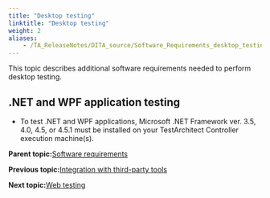 ```yaml
--- 
title: "Desktop testing"
linktitle: "Desktop testing"
weight: 2
aliases: 
    - /TA_ReleaseNotes/DITA_source/Software_Requirements_desktop_testing.html
---
```


This topic describes additional software requirements needed to perform desktop testing.

## .NET and WPF application testing

-   To test .NET and WPF applications, Microsoft .NET Framework ver. 3.5, 4.0, 4.5, or 4.5.1 must be installed on your TestArchitect Controller execution machine\(s\).

**Parent topic:**[Software requirements](/TA_ReleaseNotes/DITA_source/Software_Requirements.html)

**Previous topic:**[Integration with third-party tools](/TA_ReleaseNotes/DITA_source/Software_Requirements_third_party_tools.html)

**Next topic:**[Web testing](/TA_ReleaseNotes/DITA_source/Software_Requirements_web_testing.html)

